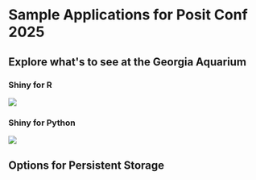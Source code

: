 # Sample Applications for Posit Conf 2025

## Explore what's to see at the Georgia Aquarium

### Shiny for R

[![](https://docs.posit.co/connect-cloud/images/cc-deploy.svg)](https://connect.posit.cloud/publish?contentType=shiny&sourceRepositoryURL=https%3A%2F%2Fgithub.com%2Falex-chisholm%2aquarium-search&sourceRef=main&sourceRefType=branch&primaryFile=r%2app.py)

### Shiny for Python

[![](https://docs.posit.co/connect-cloud/images/cc-deploy.svg)](https://connect.posit.cloud/publish?contentType=shiny&sourceRepositoryURL=https%3A%2F%2Fgithub.com%2Falex-chisholm%2Faquarium-search&sourceRef=main&sourceRefType=branch&primaryFile=python%2app.py&pythonVersion=3.11)

## Options for Persistent Storage